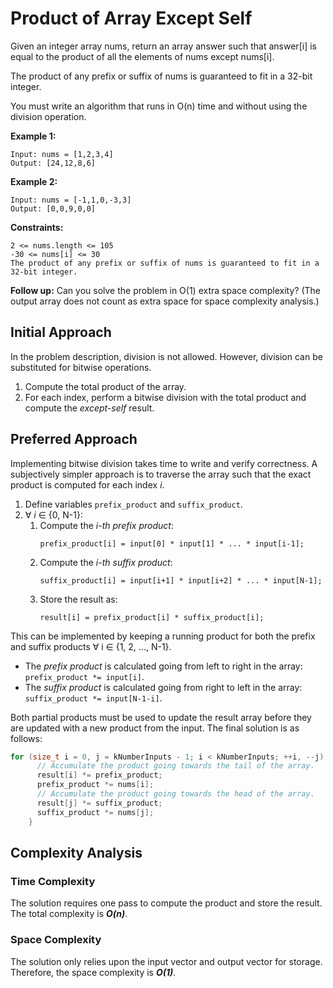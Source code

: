 # Product of Array Except Self
Given an integer array nums, return an array answer such that answer[i] is equal to the product of all the elements of nums except nums[i].

The product of any prefix or suffix of nums is guaranteed to fit in a 32-bit integer.

You must write an algorithm that runs in O(n) time and without using the division operation.

**Example 1:**
```
Input: nums = [1,2,3,4]
Output: [24,12,8,6]
```

**Example 2:**
```
Input: nums = [-1,1,0,-3,3]
Output: [0,0,9,0,0]
```

**Constraints:**
```
2 <= nums.length <= 105
-30 <= nums[i] <= 30
The product of any prefix or suffix of nums is guaranteed to fit in a 32-bit integer.
```

**Follow up:** Can you solve the problem in O(1) extra space complexity? (The output array does not count as extra space for space complexity analysis.)

## Initial Approach
In the problem description, division is not allowed. However, division can be substituted for bitwise operations.
1. Compute the total product of the array.
1. For each index, perform a bitwise division with the total product and compute the *except-self* result.

## Preferred Approach
Implementing bitwise division takes time to write and verify correctness. A subjectively simpler approach is to traverse the array such that the exact product is computed for each index *i*.
1. Define variables `prefix_product` and `suffix_product`.
1. &forall; *i* &isin; {0, N-1}:
    1. Compute the *i-th prefix product*:
        ```
        prefix_product[i] = input[0] * input[1] * ... * input[i-1];
        ```
    1. Compute the *i-th suffix product*:
        ```
        suffix_product[i] = input[i+1] * input[i+2] * ... * input[N-1];
        ```
    1. Store the result as:
        ```
        result[i] = prefix_product[i] * suffix_product[i];
        ```
This can be implemented by keeping a running product for both the prefix and suffix products &forall; i &isin; {1, 2, ..., N-1}.
- The *prefix product* is calculated going from left to right in the array: `prefix_product *= input[i]`.
- The *suffix product* is calculated going from right to left in the array: `suffix_product *= input[N-1-i]`.

Both partial products must be used to update the result array before they are updated with a new product from the input.
The final solution is as follows:
```c++
for (size_t i = 0, j = kNumberInputs - 1; i < kNumberInputs; ++i, --j) {
      // Accumulate the product going towards the tail of the array.
      result[i] *= prefix_product;
      prefix_product *= nums[i];
      // Accumulate the product going towards the head of the array.
      result[j] *= suffix_product;
      suffix_product *= nums[j];
    }
```
## Complexity Analysis
### Time Complexity
The solution requires one pass to compute the product and store the result. The total complexity is *__O(n)__*.

### Space Complexity
The solution only relies upon the input vector and output vector for storage. Therefore, the space complexity is *__O(1)__*.
